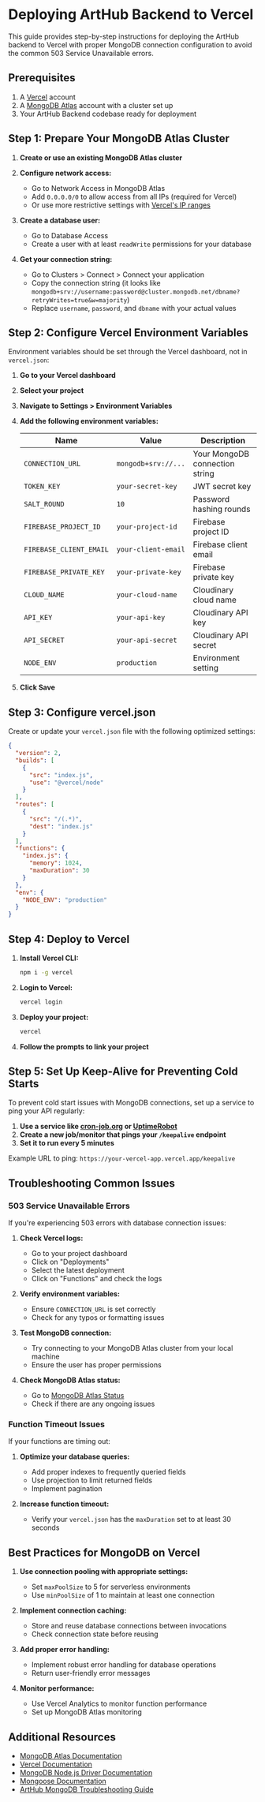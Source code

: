# Deploying ArtHub Backend to Vercel

This guide provides step-by-step instructions for deploying the ArtHub backend to Vercel with proper MongoDB connection configuration to avoid the common 503 Service Unavailable errors.

## Prerequisites

1. A [Vercel](https://vercel.com) account
2. A [MongoDB Atlas](https://www.mongodb.com/cloud/atlas) account with a cluster set up
3. Your ArtHub Backend codebase ready for deployment

## Step 1: Prepare Your MongoDB Atlas Cluster

1. **Create or use an existing MongoDB Atlas cluster**
2. **Configure network access:**
   - Go to Network Access in MongoDB Atlas
   - Add `0.0.0.0/0` to allow access from all IPs (required for Vercel)
   - Or use more restrictive settings with [Vercel's IP ranges](https://vercel.com/docs/concepts/edge-network/regions#ip-addresses)

3. **Create a database user:**
   - Go to Database Access
   - Create a user with at least `readWrite` permissions for your database

4. **Get your connection string:**
   - Go to Clusters > Connect > Connect your application
   - Copy the connection string (it looks like `mongodb+srv://username:password@cluster.mongodb.net/dbname?retryWrites=true&w=majority`)
   - Replace `username`, `password`, and `dbname` with your actual values

## Step 2: Configure Vercel Environment Variables

Environment variables should be set through the Vercel dashboard, not in `vercel.json`:

1. **Go to your Vercel dashboard**
2. **Select your project**
3. **Navigate to Settings > Environment Variables**
4. **Add the following environment variables:**

   | Name | Value | Description |
   |------|-------|-------------|
   | `CONNECTION_URL` | `mongodb+srv://...` | Your MongoDB connection string |
   | `TOKEN_KEY` | `your-secret-key` | JWT secret key |
   | `SALT_ROUND` | `10` | Password hashing rounds |
   | `FIREBASE_PROJECT_ID` | `your-project-id` | Firebase project ID |
   | `FIREBASE_CLIENT_EMAIL` | `your-client-email` | Firebase client email |
   | `FIREBASE_PRIVATE_KEY` | `your-private-key` | Firebase private key |
   | `CLOUD_NAME` | `your-cloud-name` | Cloudinary cloud name |
   | `API_KEY` | `your-api-key` | Cloudinary API key |
   | `API_SECRET` | `your-api-secret` | Cloudinary API secret |
   | `NODE_ENV` | `production` | Environment setting |

5. **Click Save**

## Step 3: Configure vercel.json

Create or update your `vercel.json` file with the following optimized settings:

```json
{
  "version": 2,
  "builds": [
    {
      "src": "index.js",
      "use": "@vercel/node"
    }
  ],
  "routes": [
    {
      "src": "/(.*)",
      "dest": "index.js"
    }
  ],
  "functions": {
    "index.js": {
      "memory": 1024,
      "maxDuration": 30
    }
  },
  "env": {
    "NODE_ENV": "production"
  }
}
```

## Step 4: Deploy to Vercel

1. **Install Vercel CLI:**
   ```bash
   npm i -g vercel
   ```

2. **Login to Vercel:**
   ```bash
   vercel login
   ```

3. **Deploy your project:**
   ```bash
   vercel
   ```

4. **Follow the prompts to link your project**

## Step 5: Set Up Keep-Alive for Preventing Cold Starts

To prevent cold start issues with MongoDB connections, set up a service to ping your API regularly:

1. **Use a service like [cron-job.org](https://cron-job.org) or [UptimeRobot](https://uptimerobot.com)**
2. **Create a new job/monitor that pings your `/keepalive` endpoint**
3. **Set it to run every 5 minutes**

Example URL to ping: `https://your-vercel-app.vercel.app/keepalive`

## Troubleshooting Common Issues

### 503 Service Unavailable Errors

If you're experiencing 503 errors with database connection issues:

1. **Check Vercel logs:**
   - Go to your project dashboard
   - Click on "Deployments"
   - Select the latest deployment
   - Click on "Functions" and check the logs

2. **Verify environment variables:**
   - Ensure `CONNECTION_URL` is set correctly
   - Check for any typos or formatting issues

3. **Test MongoDB connection:**
   - Try connecting to your MongoDB Atlas cluster from your local machine
   - Ensure the user has proper permissions

4. **Check MongoDB Atlas status:**
   - Go to [MongoDB Atlas Status](https://status.mongodb.com/)
   - Check if there are any ongoing issues

### Function Timeout Issues

If your functions are timing out:

1. **Optimize your database queries:**
   - Add proper indexes to frequently queried fields
   - Use projection to limit returned fields
   - Implement pagination

2. **Increase function timeout:**
   - Verify your `vercel.json` has the `maxDuration` set to at least 30 seconds

## Best Practices for MongoDB on Vercel

1. **Use connection pooling with appropriate settings:**
   - Set `maxPoolSize` to 5 for serverless environments
   - Use `minPoolSize` of 1 to maintain at least one connection

2. **Implement connection caching:**
   - Store and reuse database connections between invocations
   - Check connection state before reusing

3. **Add proper error handling:**
   - Implement robust error handling for database operations
   - Return user-friendly error messages

4. **Monitor performance:**
   - Use Vercel Analytics to monitor function performance
   - Set up MongoDB Atlas monitoring

## Additional Resources

- [MongoDB Atlas Documentation](https://docs.atlas.mongodb.com/)
- [Vercel Documentation](https://vercel.com/docs)
- [MongoDB Node.js Driver Documentation](https://docs.mongodb.com/drivers/node/current/)
- [Mongoose Documentation](https://mongoosejs.com/docs/)
- [ArtHub MongoDB Troubleshooting Guide](./MONGODB_TROUBLESHOOTING.md) 